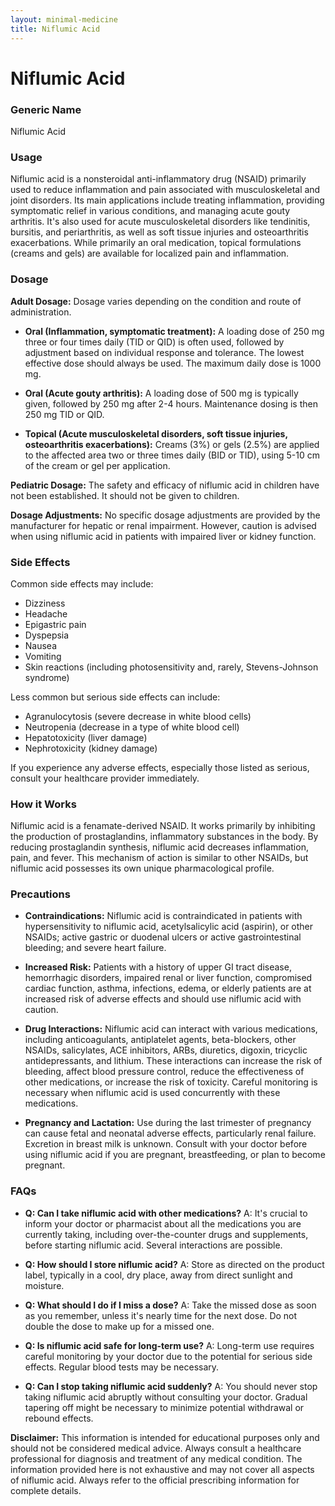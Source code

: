 ```yaml
---
layout: minimal-medicine
title: Niflumic Acid
---
```


# Niflumic Acid
### Generic Name
Niflumic Acid

### Usage
Niflumic acid is a nonsteroidal anti-inflammatory drug (NSAID) primarily used to reduce inflammation and pain associated with musculoskeletal and joint disorders.  Its main applications include treating inflammation, providing symptomatic relief in various conditions, and managing acute gouty arthritis.  It's also used for acute musculoskeletal disorders like tendinitis, bursitis, and periarthritis, as well as soft tissue injuries and osteoarthritis exacerbations.  While primarily an oral medication, topical formulations (creams and gels) are available for localized pain and inflammation.


### Dosage

**Adult Dosage:** Dosage varies depending on the condition and route of administration.

* **Oral (Inflammation, symptomatic treatment):**  A loading dose of 250 mg three or four times daily (TID or QID) is often used, followed by adjustment based on individual response and tolerance. The lowest effective dose should always be used. The maximum daily dose is 1000 mg.

* **Oral (Acute gouty arthritis):** A loading dose of 500 mg is typically given, followed by 250 mg after 2-4 hours.  Maintenance dosing is then 250 mg TID or QID.

* **Topical (Acute musculoskeletal disorders, soft tissue injuries, osteoarthritis exacerbations):**  Creams (3%) or gels (2.5%) are applied to the affected area two or three times daily (BID or TID), using 5-10 cm of the cream or gel per application.

**Pediatric Dosage:** The safety and efficacy of niflumic acid in children have not been established.  It should not be given to children.


**Dosage Adjustments:**  No specific dosage adjustments are provided by the manufacturer for hepatic or renal impairment. However, caution is advised when using niflumic acid in patients with impaired liver or kidney function.


### Side Effects

Common side effects may include:

* Dizziness
* Headache
* Epigastric pain
* Dyspepsia
* Nausea
* Vomiting
* Skin reactions (including photosensitivity and, rarely, Stevens-Johnson syndrome)

Less common but serious side effects can include:

* Agranulocytosis (severe decrease in white blood cells)
* Neutropenia (decrease in a type of white blood cell)
* Hepatotoxicity (liver damage)
* Nephrotoxicity (kidney damage)

If you experience any adverse effects, especially those listed as serious, consult your healthcare provider immediately.


### How it Works

Niflumic acid is a fenamate-derived NSAID. It works primarily by inhibiting the production of prostaglandins, inflammatory substances in the body.  By reducing prostaglandin synthesis, niflumic acid decreases inflammation, pain, and fever.  This mechanism of action is similar to other NSAIDs, but niflumic acid possesses its own unique pharmacological profile.


### Precautions

* **Contraindications:** Niflumic acid is contraindicated in patients with hypersensitivity to niflumic acid, acetylsalicylic acid (aspirin), or other NSAIDs; active gastric or duodenal ulcers or active gastrointestinal bleeding; and severe heart failure.

* **Increased Risk:**  Patients with a history of upper GI tract disease, hemorrhagic disorders, impaired renal or liver function, compromised cardiac function, asthma, infections, edema, or elderly patients are at increased risk of adverse effects and should use niflumic acid with caution.

* **Drug Interactions:** Niflumic acid can interact with various medications, including anticoagulants, antiplatelet agents, beta-blockers, other NSAIDs, salicylates, ACE inhibitors, ARBs, diuretics, digoxin, tricyclic antidepressants, and lithium. These interactions can increase the risk of bleeding, affect blood pressure control, reduce the effectiveness of other medications, or increase the risk of toxicity. Careful monitoring is necessary when niflumic acid is used concurrently with these medications.

* **Pregnancy and Lactation:**  Use during the last trimester of pregnancy can cause fetal and neonatal adverse effects, particularly renal failure.  Excretion in breast milk is unknown.  Consult with your doctor before using niflumic acid if you are pregnant, breastfeeding, or plan to become pregnant.


### FAQs

* **Q: Can I take niflumic acid with other medications?** A:  It's crucial to inform your doctor or pharmacist about all the medications you are currently taking, including over-the-counter drugs and supplements, before starting niflumic acid. Several interactions are possible.

* **Q: How should I store niflumic acid?** A: Store as directed on the product label, typically in a cool, dry place, away from direct sunlight and moisture.

* **Q: What should I do if I miss a dose?** A: Take the missed dose as soon as you remember, unless it's nearly time for the next dose. Do not double the dose to make up for a missed one.

* **Q: Is niflumic acid safe for long-term use?** A:  Long-term use requires careful monitoring by your doctor due to the potential for serious side effects. Regular blood tests may be necessary.

* **Q: Can I stop taking niflumic acid suddenly?** A:  You should never stop taking niflumic acid abruptly without consulting your doctor.  Gradual tapering off might be necessary to minimize potential withdrawal or rebound effects.

**Disclaimer:** This information is intended for educational purposes only and should not be considered medical advice. Always consult a healthcare professional for diagnosis and treatment of any medical condition.  The information provided here is not exhaustive and may not cover all aspects of niflumic acid.  Always refer to the official prescribing information for complete details.
